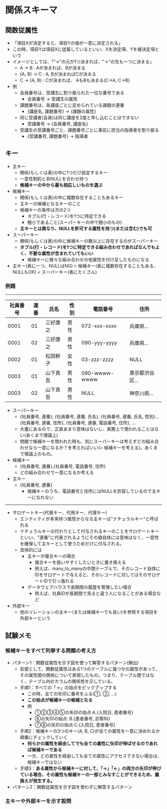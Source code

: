 # 関係スキーマ

## 関数従属性
- 「項目Xが決定すると、項目Yの値が一意に決定される」
- この時、項目Yは項目Xに従属しているといい、Xを決定項、Yを被決定項という
- イメージとしては、「”→”の元が1つ決まれば、"→"の先も一つに決まる」
  - A → B : Aが決まれば、Bが決まる
  - {A, B} → C : A, Bが決まればCが決まる
  - C → {A, B} : Cが決まれば、 AもBも決まる(C→A, C→B)
- 例
  - 会員番号は、受講生に割り振られた一位な番号である
    - 会員番号 → 受講生の属性
  - 課題番号は、各講座ごとに定められている課題の連番
    - {講座名, 課題番号} → {課題の属性}
  - 同じ受講者(会員)は同じ講座を2度と申し込むことはできない
    - 受講番号 → {会員番号, 講座名}
  - 受講生の受講番号ごと、課題番号ごとに事前に担当の指導者を割り振る
    - {受講番号, 課題番号} → 指導者

## キー
- 主キー
  - 関係(もしくは表)の中に1つだけ設定するキー
  - 一意性制約と非NULLを合わせ持つ
  - **候補キーの中から最も相応しいものを選ぶ**
- 候補キー
  - 関係(もしくは表)の中に複数存在することもあるキー
  - 主キーの候補となるキーのこと
  - 候補キーの条件は次の2つ
    - タプル(行・レコード)を1つに特定できる
    - 極小であること(スーパーキーの中で極小のもの)
  - **主キーとは異なり、NULLを許可する属性を持つ(または含む)でも可**
- スーパーキー
  - 関係(もしくは表)の中に候補キーの数以上に存在するのがスーパーキー
  - **タプル(行・レコード)を1つに特定できる組み合わせであればなんでもよく、不要な属性が含まれていてもいい**
    - 候補キーに様々な組み合わせの他属性を付け足したものになる
- 主キー(表に一つ、NULLはNG) < 候補キー(表に複数存在することもある、NULLもOK) < スーパーキー(表にたくさん)

### 例題
---------------------------------------------------------------------

|社員番号|連番|氏名|性別|電話番号|住所|
|-|-|-|-|-|-|
|0001|01|三好康之|男性|072-xxx-xxxx|兵庫県...|
|0001|02|三好康之|男性|090-yyy-yyyy|兵庫県...|
|0002|01|松田幹子|女性|03-zzz-zzzz|NULL|
|0003|01|山下真吾|男性|090-wwww-wwww|東京都渋谷区...|
|0003|02|山下真吾|男性|NULL|神奈川県...|

- スーパーキー
  - {社員番号, 連番}, {社員番号, 連番, 氏名}, {社員番号, 連番, 氏名, 性別}...
{社員番号, 連番, 住所}, {社員番号, 連番, 電話番号, 住所}, ...
  - 大量にあるので、正直あまり意味はないし、実務上で使われることはない(あくまで理論上)
  - 問題で候補キーを問われた時も、別にスーパーキーは考えずどの組み合わせなら一意になるか？を考えればいい(= 候補キーを考える)。あくまで理論上のもの。
- 候補キー
  - {社員番号, 連番},{社員番号, 電話番号, 住所}
  - どの組み合わせで一意になるか考える
- 主キー
  - {社員番号, 連番}
    - 候補キーのうち、電話番号と住所にはNULLを許容しているので主キーになれない

---------------------------------------------------------------------

- サロゲートキー(代替キー、代用キー、代理キー)
  - エンティティが本来持つ属性からなる主キーは"ナチュラルキー"と呼ばれる
  - ナチュラルキーの代わりとして付与されるキーのことをサロゲートキーといい、"連番"に代表されるようにその値自体には意味はなく、一意性を確保して主キーとして使うためだけに付与される。
  - 具体的には
    - 主キーが複合キーの場合
      - 複合キーを扱いやすくしたいときに置き換える
      - 例えば、many_to_manyの中間テーブルで、そのレコード自体にIDをサロゲートで与えると、そのレコードに対してはそのサロゲートIDで引っ張れる
    - データウェアハウスで長期間の履歴を管理したい場合
      - 例えば、社員IDが長期間で見ると違う人になることがある場合など
- 外部キー
  - 他のリレーションの主キー(または候補キーでも良い)を参照する項目を外部キーという

## 試験メモ
### 候補キーをすべて列挙する問題の考え方
- パターン1：関数従属性を示す図を使って解答するパターン(頻出)
  - 前提として、関数従属性はある1つのテーブルに幾つかの属性があって、その属性間の関係について表現したもの。つまり、テーブル間ではなく、テーブル内のカラムの関係性を示している。
  - 手順1：すべての「→」の始点をピックアップする
    - この時、全ての矢印に番号をふる(①, ②, ...)
    - **この始点が候補キーの候補となる**
    - 例
      - ①②③④⑤の矢印の始点:A.{入院日, 患者番号}
      - ⑥の矢印の始点: B.{患者番号, 診察科}
      - ⑦⑧の矢印の始点:C.{入院日, 患者番号}
  - 手順2：候補キーの3つのキー(A, B, C)が全ての属性を一意に決めれるか順番にチェックしていく
    - **何らかの属性を経由してでも全ての属性に矢印が伸ばせるのであれば候補キーである**
    - 一方、どの属性を経由しても全ての属性にアクセスできない場合は、候補キーではない
  - 手順3：**ある属性から候補キーに対して、「→」「←」の両方の矢印が伸びている場合、その属性も候補キーの一部とみなすことができるため、置換えが発生する。**
- パターン2：関数従属性を示す図を使わずに解答するパターン

### 主キーや外部キーを示す設問
